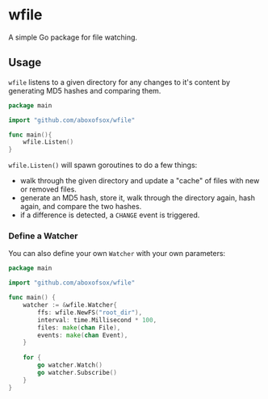 # wfile
A simple Go package for file watching.

## Usage
`wfile` listens to a given directory for any changes to it's content by generating MD5 hashes and comparing them.

```go
package main

import "github.com/aboxofsox/wfile"

func main(){
	wfile.Listen()
}
```

`wfile.Listen()` will spawn goroutines to do a few things:
- walk through the given directory and update a "cache" of files with new or removed files.
- generate an MD5 hash, store it, walk through the directory again, hash again, and compare the two hashes.
- if a difference is detected, a `CHANGE` event is triggered.
### Define a Watcher
You can also define your own `Watcher` with your own parameters:
```go
package main

import "github.com/aboxofsox/wfile"

func main() {
	watcher := &wfile.Watcher{
		ffs: wfile.NewFS("root_dir"),
		interval: time.Millisecond * 100,
		files: make(chan File),
		events: make(chan Event),
    }
	
	for {
		go watcher.Watch()
		go watcher.Subscribe()
    }
}
```